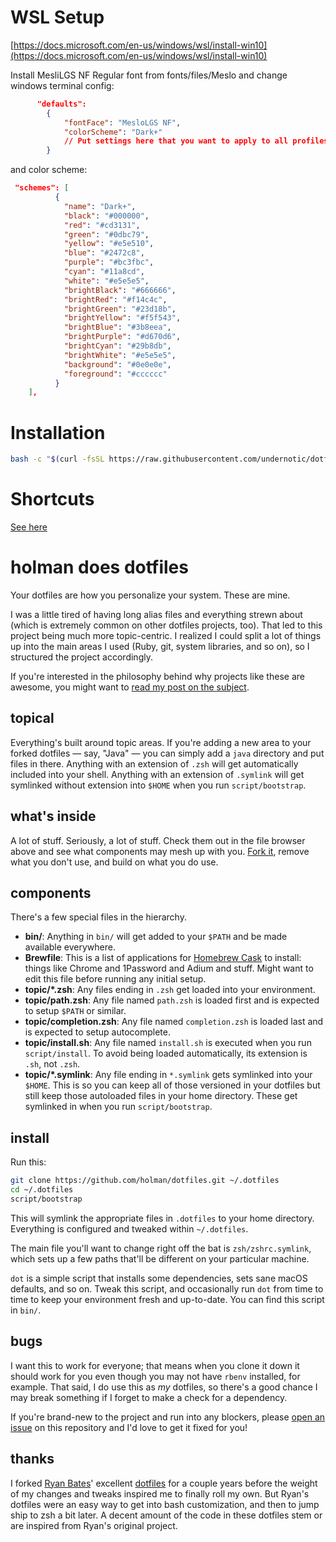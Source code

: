 
# WSL Setup

[https://docs.microsoft.com/en-us/windows/wsl/install-win10](https://docs.microsoft.com/en-us/windows/wsl/install-win10)

Install MesliLGS NF Regular font from fonts/files/Meslo and change windows terminal config:
```json
      "defaults":
        {
            "fontFace": "MesloLGS NF",
            "colorScheme": "Dark+"
            // Put settings here that you want to apply to all profiles.
        }
```

and color scheme:
```json
 "schemes": [
          {
            "name": "Dark+",
            "black": "#000000",
            "red": "#cd3131",
            "green": "#0dbc79",
            "yellow": "#e5e510",
            "blue": "#2472c8",
            "purple": "#bc3fbc",
            "cyan": "#11a8cd",
            "white": "#e5e5e5",
            "brightBlack": "#666666",
            "brightRed": "#f14c4c",
            "brightGreen": "#23d18b",
            "brightYellow": "#f5f543",
            "brightBlue": "#3b8eea",
            "brightPurple": "#d670d6",
            "brightCyan": "#29b8db",
            "brightWhite": "#e5e5e5",
            "background": "#0e0e0e",
            "foreground": "#cccccc"
          }
    ],
```

# Installation

``` bash
bash -c "$(curl -fsSL https://raw.githubusercontent.com/undernotic/dotfiles/windows-wsl/configure.sh)"
```

# Shortcuts

[See here](https://github.com/UnderNotic/dotfiles/blob/windows-wsl/CHEATSHEET.md)


# holman does dotfiles

Your dotfiles are how you personalize your system. These are mine.

I was a little tired of having long alias files and everything strewn about
(which is extremely common on other dotfiles projects, too). That led to this
project being much more topic-centric. I realized I could split a lot of things
up into the main areas I used (Ruby, git, system libraries, and so on), so I
structured the project accordingly.

If you're interested in the philosophy behind why projects like these are
awesome, you might want to [read my post on the
subject](http://zachholman.com/2010/08/dotfiles-are-meant-to-be-forked/).

## topical

Everything's built around topic areas. If you're adding a new area to your
forked dotfiles — say, "Java" — you can simply add a `java` directory and put
files in there. Anything with an extension of `.zsh` will get automatically
included into your shell. Anything with an extension of `.symlink` will get
symlinked without extension into `$HOME` when you run `script/bootstrap`.

## what's inside

A lot of stuff. Seriously, a lot of stuff. Check them out in the file browser
above and see what components may mesh up with you.
[Fork it](https://github.com/holman/dotfiles/fork), remove what you don't
use, and build on what you do use.

## components

There's a few special files in the hierarchy.

- **bin/**: Anything in `bin/` will get added to your `$PATH` and be made
  available everywhere.
- **Brewfile**: This is a list of applications for [Homebrew Cask](https://caskroom.github.io) to install: things like Chrome and 1Password and Adium and stuff. Might want to edit this file before running any initial setup.
- **topic/\*.zsh**: Any files ending in `.zsh` get loaded into your
  environment.
- **topic/path.zsh**: Any file named `path.zsh` is loaded first and is
  expected to setup `$PATH` or similar.
- **topic/completion.zsh**: Any file named `completion.zsh` is loaded
  last and is expected to setup autocomplete.
- **topic/install.sh**: Any file named `install.sh` is executed when you run `script/install`. To avoid being loaded automatically, its extension is `.sh`, not `.zsh`.
- **topic/\*.symlink**: Any file ending in `*.symlink` gets symlinked into
  your `$HOME`. This is so you can keep all of those versioned in your dotfiles
  but still keep those autoloaded files in your home directory. These get
  symlinked in when you run `script/bootstrap`.

## install

Run this:

```sh
git clone https://github.com/holman/dotfiles.git ~/.dotfiles
cd ~/.dotfiles
script/bootstrap
```

This will symlink the appropriate files in `.dotfiles` to your home directory.
Everything is configured and tweaked within `~/.dotfiles`.

The main file you'll want to change right off the bat is `zsh/zshrc.symlink`,
which sets up a few paths that'll be different on your particular machine.

`dot` is a simple script that installs some dependencies, sets sane macOS
defaults, and so on. Tweak this script, and occasionally run `dot` from
time to time to keep your environment fresh and up-to-date. You can find
this script in `bin/`.

## bugs

I want this to work for everyone; that means when you clone it down it should
work for you even though you may not have `rbenv` installed, for example. That
said, I do use this as *my* dotfiles, so there's a good chance I may break
something if I forget to make a check for a dependency.

If you're brand-new to the project and run into any blockers, please
[open an issue](https://github.com/holman/dotfiles/issues) on this repository
and I'd love to get it fixed for you!

## thanks

I forked [Ryan Bates](http://github.com/ryanb)' excellent
[dotfiles](http://github.com/ryanb/dotfiles) for a couple years before the
weight of my changes and tweaks inspired me to finally roll my own. But Ryan's
dotfiles were an easy way to get into bash customization, and then to jump ship
to zsh a bit later. A decent amount of the code in these dotfiles stem or are
inspired from Ryan's original project.
